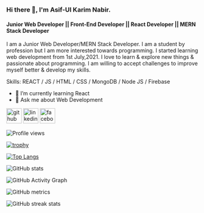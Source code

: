 ### Hi there 👋, I'm Asif-Ul Karim Nabir.
#### Junior Web Developer || Front-End Developer || React Developer || MERN Stack Developer
I am a Junior Web Developer/MERN Stack Developer. I am a student by profession but I am more interested towards programming. I started learning web development from 1st July,2021.
I love to learn & explore new things & passionate about programming. I am willing to accept challenges to improve myself better & develop my skills.

Skills: REACT / JS / HTML / CSS / MongoDB / Node JS / Firebase

- 🌱 I’m currently learning React 
- 💬 Ask me about Web Development 


[<img src='https://cdn.jsdelivr.net/npm/simple-icons@3.0.1/icons/github.svg' alt='github' height='40'>](https://github.com/Asif-Ul-Karim-Nabir33)  [<img src='https://cdn.jsdelivr.net/npm/simple-icons@3.0.1/icons/linkedin.svg' alt='linkedin' height='40'>](https://www.linkedin.com/in/asif-ul-karim-nabir-53026b227//)  [<img src='https://cdn.jsdelivr.net/npm/simple-icons@3.0.1/icons/facebook.svg' alt='facebook' height='40'>](https://www.facebook.com/asifulkarim.nabir)  

![Profile views](https://gpvc.arturio.dev/Asif-Ul-Karim-Nabir33)

[![trophy](https://github-profile-trophy.vercel.app/?username=Asif-Ul-Karim-Nabir33)](https://github.com/ryo-ma/github-profile-trophy)

[![Top Langs](https://github-readme-stats.vercel.app/api/top-langs/?username=Asif-Ul-Karim-Nabir33)](https://github.com/anuraghazra/github-readme-stats)

![GitHub stats](https://github-readme-stats.vercel.app/api?username=Asif-Ul-Karim-Nabir33&show_icons=true&count_private=true)  

![GitHub Activity Graph](https://activity-graph.herokuapp.com/graph?username=Asif-Ul-Karim-Nabir33)  

![GitHub metrics](https://metrics.lecoq.io/Asif-Ul-Karim-Nabir33)  

![GitHub streak stats](https://github-readme-streak-stats.herokuapp.com/?user=Asif-Ul-Karim-Nabir33)    

